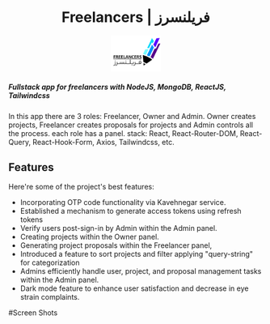 <h1 align="center">Freelancers | فریلنسرز</h1>
<div align="center">
      <img  src="./Frontend/src/Assets/Images/Logo/logo.png" width="100" alt="alirezagholizadeh.ir"/>
</div>

<div>
  <h5>Fullstack app for freelancers with NodeJS, MongoDB, ReactJS, Tailwindcss</h5>
  <p id="description">In this app there are 3 roles: Freelancer, Owner and Admin. Owner creates projects, Freelancer creates proposals for projects and Admin controls all the process. each role has a panel.
 stack: React, React-Router-DOM, React-Query, React-Hook-Form, Axios, Tailwindcss, etc.</p>
</div>

<h2>Features</h2>

Here're some of the project's best features:

*	Incorporating OTP code functionality via Kavehnegar service.
*	Established a mechanism to generate access tokens using refresh tokens
*	Verify users post-sign-in by Admin within the Admin panel.
*	Creating projects within the Owner panel.
*	Generating project proposals within the Freelancer panel,
*	Introduced a feature to sort projects and filter applying "query-string" for categorization
*	Admins efficiently handle user, project, and proposal management tasks within the Admin panel.
*	Dark mode feature to enhance user satisfaction and decrease in eye strain complaints.


#Screen Shots

